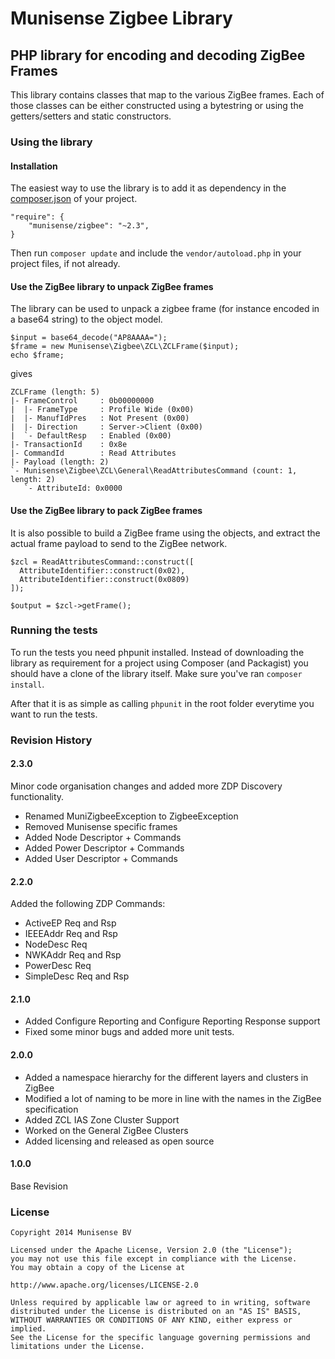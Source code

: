 # Munisense Zigbee Library

## PHP library for encoding and decoding ZigBee Frames
This library contains classes that map to the various ZigBee frames. Each of those classes
can be either constructed using a bytestring or using the getters/setters and static constructors.


### Using the library
#### Installation
The easiest way to use the library is to add it as dependency in the [composer.json](http://getcomposer.org) of your project. 

    "require": {
        "munisense/zigbee": "~2.3",
    }

Then run `composer update` and include the `vendor/autoload.php` in your project files, if not already.

#### Use the ZigBee library to unpack ZigBee frames
The library can be used to unpack a zigbee frame (for instance encoded in a base64 string) to the object model.

    $input = base64_decode("AP8AAAA=");
    $frame = new Munisense\Zigbee\ZCL\ZCLFrame($input);
    echo $frame;

gives

    ZCLFrame (length: 5)
    |- FrameControl     : 0b00000000
    |  |- FrameType     : Profile Wide (0x00)
    |  |- ManufIdPres   : Not Present (0x00)
    |  |- Direction     : Server->Client (0x00)
    |  `- DefaultResp   : Enabled (0x00)
    |- TransactionId    : 0x8e
    |- CommandId        : Read Attributes
    |- Payload (length: 2)
    `- Munisense\Zigbee\ZCL\General\ReadAttributesCommand (count: 1, length: 2)
       `- AttributeId: 0x0000

#### Use the ZigBee library to pack ZigBee frames
It is also possible to build a ZigBee frame using the objects, and extract the actual frame payload to send to the ZigBee network.

    $zcl = ReadAttributesCommand::construct([
      AttributeIdentifier::construct(0x02),
      AttributeIdentifier::construct(0x0809)
    ]);

    $output = $zcl->getFrame();

### Running the tests
To run the tests you need phpunit installed. Instead of downloading the library as requirement for a project using Composer (and Packagist) you should have a clone of the library itself. Make sure you've ran `composer install`.

After that it is as simple as calling `phpunit` in the root folder everytime you want to run the tests.

### Revision History
#### 2.3.0
Minor code organisation changes and added more ZDP Discovery functionality.
* Renamed MuniZigbeeException to ZigbeeException
* Removed Munisense specific frames
* Added Node Descriptor + Commands
* Added Power Descriptor + Commands
* Added User Descriptor + Commands

#### 2.2.0
Added the following ZDP Commands:

* ActiveEP Req and Rsp
* IEEEAddr Req and Rsp
* NodeDesc Req
* NWKAddr Req and Rsp
* PowerDesc Req
* SimpleDesc Req and Rsp

#### 2.1.0
* Added Configure Reporting and Configure Reporting Response support
* Fixed some minor bugs and added more unit tests.

#### 2.0.0 
* Added a namespace hierarchy for the different layers and clusters in ZigBee
* Modified a lot of naming to be more in line with the names in the ZigBee specification
* Added ZCL IAS Zone Cluster Support
* Worked on the General ZigBee Clusters
* Added licensing and released as open source

#### 1.0.0
Base Revision

### License

    Copyright 2014 Munisense BV
    
    Licensed under the Apache License, Version 2.0 (the "License");
    you may not use this file except in compliance with the License.
    You may obtain a copy of the License at
    
    http://www.apache.org/licenses/LICENSE-2.0
    
    Unless required by applicable law or agreed to in writing, software
    distributed under the License is distributed on an "AS IS" BASIS,
    WITHOUT WARRANTIES OR CONDITIONS OF ANY KIND, either express or implied.
    See the License for the specific language governing permissions and
    limitations under the License.

